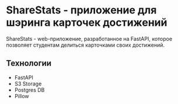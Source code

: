 # ShareStats - приложение для шэринга карточек достижений

ShareStats - web-приложение, разработанное на FastAPI, которое позволяет студентам
делиться карточками своих достижений.

## Технологии

- FastAPI
- S3 Storage
- Postgres DB
- Pillow
